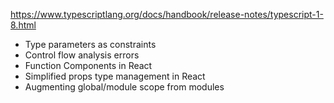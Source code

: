
https://www.typescriptlang.org/docs/handbook/release-notes/typescript-1-8.html

- Type parameters as constraints
- Control flow analysis errors
- Function Components in React
- Simplified props type management in React
- Augmenting global/module scope from modules